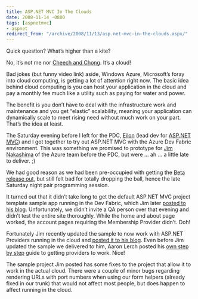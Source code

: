 ```yaml
---
title: ASP.NET MVC In The Clouds
date: 2008-11-14 -0800
tags: [aspnetmvc]
- aspnet
redirect_from: "/archive/2008/11/13/asp.net-mvc-in-the-clouds.aspx/"
---
```


Quick question? What’s higher than a kite?

No, it’s not me nor [Cheech and
Chong](http://www.youtube.com/watch?v=067FMmyrXmQ&feature=related "Cheech and Chong in the Car").
It’s a cloud!

Bad jokes (but funny video link) aside, Windows Azure, Microsoft’s foray
into cloud computing, is getting a lot of attention right now. The basic
idea behind cloud computing is you can host your application in the
cloud and pay a monthly fee much like a utility such as paying for water
and power.

The benefit is you don’t have to deal with the infrastructure work and
maintenance and you get “elastic” scalability, meaning your application
can dynamically scale to meet rising need without much work on your
part. That’s the idea at least.

The Saturday evening before I left for the PDC,
[Eilon](http://weblogs.asp.net/LeftSlipper/ "Eilon Lipton's Blog") (lead
dev for [ASP.NET MVC](http://asp.net/mvc "ASP.NET MVC Website")) and I
got together to try out ASP.NET MVC with the Azure Dev Fabric
environment. This was something we promised to prototype for [Jim
Nakashima](http://blogs.msdn.com/jnak/ "Jim Nakamura's Blog") of the
Azure team before the PDC, but were … ah … a little late to deliver. ;)

We had good reason as we had been pre-occupied with getting the [Beta
release
out](http://weblogs.asp.net/scottgu/archive/2008/10/16/asp-net-mvc-beta-released.aspx "Beta Release"),
but still felt bad for totally dropping the ball, hence the late
Saturday night pair programming session.

It turned out that it didn’t take long to get the default ASP.NET MVC
project template sample app running in the Dev Fabric, which Jim later
[posted to his
blog](http://blogs.msdn.com/jnak/archive/2008/10/28/asp-net-mvc-projects-running-on-windows-azure.aspx "ASP.NET MVC on Windows Azure").
Unfortunately, we didn’t invite a QA person over that evening and didn’t
test the entire site thoroughly. While the home and about page worked,
the account pages requiring the Membership Provider didn’t. Doh!

Fortunately Jim recently updated the sample to now work with ASP.NET
Providers running in the cloud and [posted it to his
blog](http://blogs.msdn.com/jnak/archive/2008/11/10/asp-net-mvc-on-windows-azure-with-providers.aspx "ASP.NET MVC on Azure with Providers").
Even before Jim updated the sample we delivered to him, Aaron Lerch
posted his [own step by
step](http://weblogs.asp.net/aaronlerch/archive/2008/11/01/run-asp-net-mvc-on-windows-azure.aspx "ASP.NET MVC on Azure")
guide to getting providers to work. Nice!

The sample project Jim posted has some fixes to the project that allow
it to work in the actual cloud. There were a couple of minor bugs
regarding rendering URLs with port numbers when using our form helpers
(already fixed in our trunk) that would not affect most people, but does
happen to affect running in the cloud.

 

